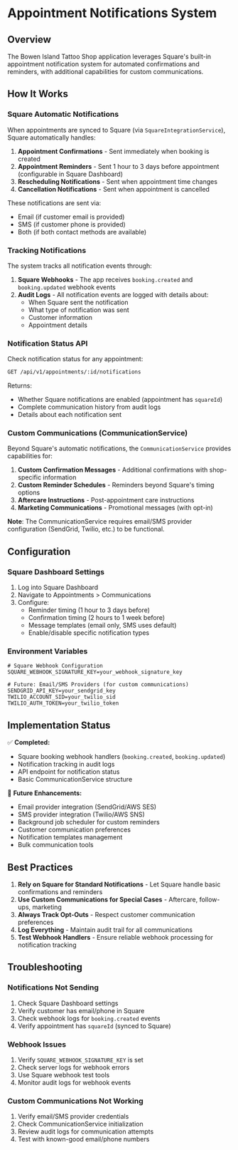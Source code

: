 # Appointment Notifications System

## Overview

The Bowen Island Tattoo Shop application leverages Square's built-in appointment notification system for automated confirmations and reminders, with additional capabilities for custom communications.

## How It Works

### Square Automatic Notifications

When appointments are synced to Square (via `SquareIntegrationService`), Square automatically handles:

1. **Appointment Confirmations** - Sent immediately when booking is created
2. **Appointment Reminders** - Sent 1 hour to 3 days before appointment (configurable in Square Dashboard)
3. **Rescheduling Notifications** - Sent when appointment time changes
4. **Cancellation Notifications** - Sent when appointment is cancelled

These notifications are sent via:
- Email (if customer email is provided)
- SMS (if customer phone is provided)
- Both (if both contact methods are available)

### Tracking Notifications

The system tracks all notification events through:

1. **Square Webhooks** - The app receives `booking.created` and `booking.updated` webhook events
2. **Audit Logs** - All notification events are logged with details about:
   - When Square sent the notification
   - What type of notification was sent
   - Customer information
   - Appointment details

### Notification Status API

Check notification status for any appointment:

```bash
GET /api/v1/appointments/:id/notifications
```

Returns:
- Whether Square notifications are enabled (appointment has `squareId`)
- Complete communication history from audit logs
- Details about each notification sent

### Custom Communications (CommunicationService)

Beyond Square's automatic notifications, the `CommunicationService` provides capabilities for:

1. **Custom Confirmation Messages** - Additional confirmations with shop-specific information
2. **Custom Reminder Schedules** - Reminders beyond Square's timing options
3. **Aftercare Instructions** - Post-appointment care instructions
4. **Marketing Communications** - Promotional messages (with opt-in)

**Note**: The CommunicationService requires email/SMS provider configuration (SendGrid, Twilio, etc.) to be functional.

## Configuration

### Square Dashboard Settings

1. Log into Square Dashboard
2. Navigate to Appointments > Communications
3. Configure:
   - Reminder timing (1 hour to 3 days before)
   - Confirmation timing (2 hours to 1 week before)
   - Message templates (email only, SMS uses default)
   - Enable/disable specific notification types

### Environment Variables

```env
# Square Webhook Configuration
SQUARE_WEBHOOK_SIGNATURE_KEY=your_webhook_signature_key

# Future: Email/SMS Providers (for custom communications)
SENDGRID_API_KEY=your_sendgrid_key
TWILIO_ACCOUNT_SID=your_twilio_sid
TWILIO_AUTH_TOKEN=your_twilio_token
```

## Implementation Status

✅ **Completed:**
- Square booking webhook handlers (`booking.created`, `booking.updated`)
- Notification tracking in audit logs
- API endpoint for notification status
- Basic CommunicationService structure

🔄 **Future Enhancements:**
- Email provider integration (SendGrid/AWS SES)
- SMS provider integration (Twilio/AWS SNS)
- Background job scheduler for custom reminders
- Customer communication preferences
- Notification templates management
- Bulk communication tools

## Best Practices

1. **Rely on Square for Standard Notifications** - Let Square handle basic confirmations and reminders
2. **Use Custom Communications for Special Cases** - Aftercare, follow-ups, marketing
3. **Always Track Opt-Outs** - Respect customer communication preferences
4. **Log Everything** - Maintain audit trail for all communications
5. **Test Webhook Handlers** - Ensure reliable webhook processing for notification tracking

## Troubleshooting

### Notifications Not Sending
1. Check Square Dashboard settings
2. Verify customer has email/phone in Square
3. Check webhook logs for `booking.created` events
4. Verify appointment has `squareId` (synced to Square)

### Webhook Issues
1. Verify `SQUARE_WEBHOOK_SIGNATURE_KEY` is set
2. Check server logs for webhook errors
3. Use Square webhook test tools
4. Monitor audit logs for webhook events

### Custom Communications Not Working
1. Verify email/SMS provider credentials
2. Check CommunicationService initialization
3. Review audit logs for communication attempts
4. Test with known-good email/phone numbers